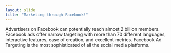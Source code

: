 ```yaml
---
layout: slide
title: "Marketing through Facebook!"
---
```

Advertisers on Facebook can potentially reach almost 2 billion members. Facebook ads offer narrow targeting with more than 70 different languages, interactive features, ease of creation, and excellent metrics. Facebook Ad Targeting is the most sophisticated of all the social media platforms.
